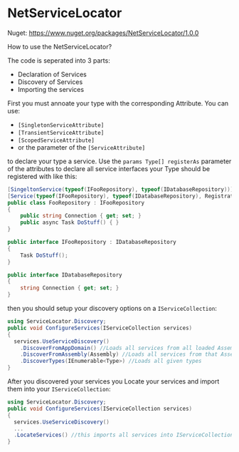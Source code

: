 # NetServiceLocator

Nuget:
https://www.nuget.org/packages/NetServiceLocator/1.0.0


How to use the NetServiceLocator?

The code is seperated into 3 parts:
- Declaration of Services
- Discovery of Services
- Importing the services

First you must annoate your type with the corresponding Attribute.
You can use:
- `[SingletonServiceAttribute]`
- `[TransientServiceAttribute]`
- `[ScopedServiceAttribute]`
- or the parameter of the `[ServiceAttribute]`

to declare your type a service. Use the `params Type[] registerAs` parameter of the attributes to declare all service interfaces your Type should be registered with like this:

```csharp
[SingeltonService(typeof(IFooRepository), typeof(IDatabaseRepository))] //this is the same as
[Service(typeof(IFooRepository), typeof(IDatabaseRepository), RegistrationType = ServiceLifetime.Singleton)] //as this
public class FooRepository : IFooRepository
{
    public string Connection { get; set; }
    public async Task DoStuff() { }
}

public interface IFooRepository : IDatabaseRepository
{
    Task DoStuff();
}

public interface IDatabaseRepository
{
    string Connection { get; set; }
}
```

then you should setup your discovery options on a `IServiceCollection`:
```csharp
using ServiceLocator.Discovery;
public void ConfigureServices(IServiceCollection services)
{
  services.UseServiceDiscovery()
    .DiscoverFromAppDomain() //Loads all services from all loaded Assemblies in the current AppDomain
    .DiscoverFromAssembly(Assembly) //Loads all services from that Assembly
    .DiscoverTypes(IEnumerable<Type>) //Loads all given types
}
```

After you discovered your services you Locate your services and import them into your `IServiceCollection`:

```csharp
using ServiceLocator.Discovery;
public void ConfigureServices(IServiceCollection services)
{
  services.UseServiceDiscovery()
  ...
  .LocateServices() //this imports all services into IServiceCollection
}
```
